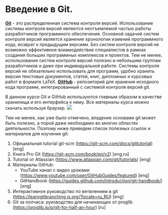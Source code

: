 # Введение в Git. 

[**Git**](https://git-scm.com/) - это распределенная система контроля версий. Использование системы контроля версий являются неотъемлемой частью 
работы разработчиков программного обеспечения. Основной задачей систем контроля версий является хранение хронологии измений программного кода, возврат
к предыдущим версиям. Без систем контроля версий не возможно эффективное взиамодействие специалистов в рамках создания больших программных комплексов и 
проектов. Тем не менее, использование систем контроля версий полезно и небольшим группам разработчиков и даже при индивидуальной работе. Системы контроля 
версий не обязательно использовать для программ, удобно хранить версии текстовых документов, статей, книг, дипломных и курсовых работ в формате LaTeX. 
[**GitHub**](https://github.com/) - репозиторий для хранения исходного кода программ, интегрированный с системой контроля версий git. 

В данном курсе Git и GitHub используются главным образом в качестве хранилища и его интерфейса к нему. 
Все материалы курса можно скачать используя браузер.
![](https://github.com/yakovenko-ivan/Mat_Model_for_Tech_Phys/blob/master/files/prepare/github_download.gif?raw=true)

Тем не менее, как уже было отмечено, владение основами git может быть полезно, а порой даже необходимо во многих областях деятельности.
Поэтому ниже приведем список полезных ссылок и материалов для изучения git:
1. Официальная tutorial git-scm (https://git-scm.com/docs/gittutorial) [eng]
2. Книга Pro Git (https://git-scm.com/book/en/v2) [eng,ru]
2. Tutorial от Atlassian (https://www.atlassian.com/git/tutorials) [eng]
3. Материалы GitHub:
    * YouTube канал с видео уроками (https://www.youtube.com/user/GitHubGuides/featured) [eng]
    * GitHandbook (https://guides.github.com/introduction/git-handbook/) [eng]   
4. Интерактивное руководство по ветвлениям в git (https://learngitbranching.js.org/?locale=ru_RU) [eng]
5. Git за полчаса: руководство для начинающих от proglib (https://proglib.io/p/git-for-half-an-hour) [ru]
